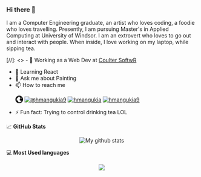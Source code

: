 ### Hi there 👋

I am a Computer Engineering graduate, an artist who loves coding, a foodie who loves travelling. Presently, I am pursuing Master's in Applied Computing at University of Windsor. I am an extrovert who loves to go out and interact with people. When inside, I love working on my laptop, while sipping tea.

[//]: <> - 🔭 Working as a Web Dev at [Coulter SoftwR](https://www.communitech.ca/)
- 🌱 Learning React
- 💬 Ask me about Painting
- 📫 How to reach me<p><a href="http://www.hetalmangukia.com/" target="blank"><img align="center" src="https://raw.githubusercontent.com/iconic/open-iconic/master/svg/globe.svg" alt="@hmangukia" height="20" width="20" /></a> <a href="https://medium.com/@hmangukia9" target="blank"><img align="center" src="https://cdn.jsdelivr.net/npm/simple-icons@3.0.1/icons/medium.svg" alt="@hmangukia9" height="20" width="20" /></a> <a href="https://www.linkedin.com/in/hmangukia/" target="blank"><img align="center" src="https://cdn.jsdelivr.net/npm/simple-icons@3.0.1/icons/linkedin.svg" alt="hmangukia" height="20" width="20" /></a> <a href="https://twitter.com/hmangukia9" target="blank"><img align="center" src="https://cdn.jsdelivr.net/npm/simple-icons@3.0.1/icons/twitter.svg" alt="hmangukia9" height="20" width="20" /></a></p>
- ⚡ Fun fact: Trying to control drinking tea LOL


📈 **GitHub Stats**
<p align="center"><img src="https://github-readme-stats.vercel.app/api?username=hmangukia&show_icons=true&theme=dracula" alt="My github stats" />  
  <br>
  
  
  💻 **Most Used languages**
  <p align="center">
  <img align="center" src="https://github-readme-stats.vercel.app/api/top-langs/?username=hmangukia&layout=compact&theme=dracula" />
 </p>
